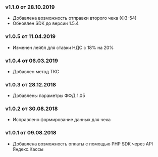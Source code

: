 ### v1.1.0 от 28.10.2019
* Добавлена возможность отправки второго чека (ФЗ-54)
* Обновлен SDK до версии 1.5.4

### v1.0.5 от 11.04.2019
* Изменен лейбл для ставки НДС с 18% на 20%

### v1.0.4 от 06.03.2019
* Добавлен метод ТКС

### v1.0.3 от 28.12.2018
* Добавлены параметры ФФД 1.05

### v1.0.2 от 30.08.2018
* Исправлено формирование данных для чека

### v1.0.1 от 09.08.2018
* Добавлена возможность оплаты с помощью PHP SDK через API Яндекс.Кассы
